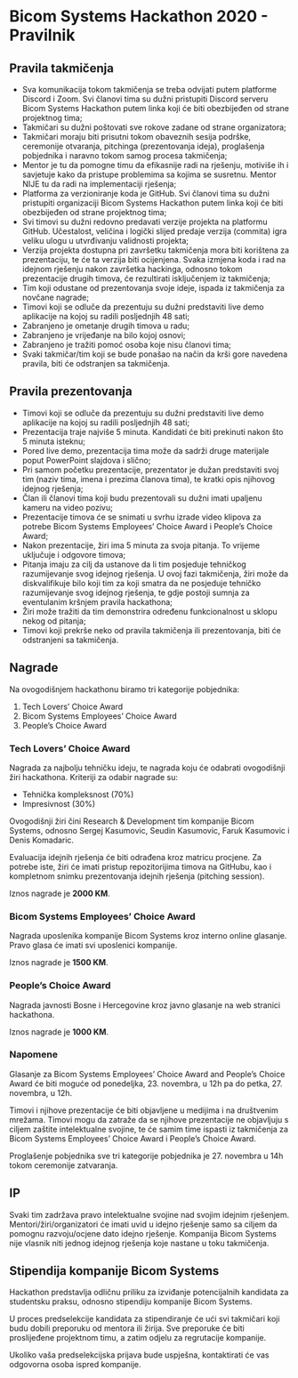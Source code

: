 # Bicom Systems Hackathon 2020 - Pravilnik 

## Pravila takmičenja

- Sva komunikacija tokom takmičenja se treba odvijati putem platforme Discord i Zoom. Svi članovi tima su dužni pristupiti Discord serveru Bicom Systems Hackathon putem linka koji će biti obezbijeđen od strane projektnog tima;
- Takmičari su dužni poštovati sve rokove zadane od strane organizatora;
- Takmičari moraju biti prisutni tokom obaveznih sesija podrške, ceremonije otvaranja, pitchinga (prezentovanja ideja), proglašenja pobjednika i naravno tokom samog procesa takmičenja;
- Mentor je tu da pomogne timu da efikasnije radi na rješenju, motiviše ih i savjetuje kako da pristupe problemima sa kojima se susretnu. Mentor NIJE tu da radi na implementaciji rješenja;
- Platforma za verzioniranje koda je GitHub. Svi članovi tima su dužni pristupiti organizaciji Bicom Systems Hackathon putem linka koji će biti obezbijeđen od strane projektnog tima;
- Svi timovi su dužni redovno predavati verzije projekta na platformu GitHub. Učestalost, veličina i logički slijed predaje verzija (commita) igra veliku ulogu u utvrđivanju validnosti projekta; 
- Verzija projekta dostupna pri završetku takmičenja mora biti korištena za prezentaciju, te će ta verzija biti ocijenjena. Svaka izmjena koda i rad na idejnom rješenju nakon završetka hackinga, odnosno tokom prezentacije drugih timova, će rezultirati isključenjem iz takmičenja;
- Tim koji odustane od prezentovanja svoje ideje, ispada iz takmičenja za novčane nagrade;
- Timovi koji se odluče da prezentuju su dužni predstaviti live demo aplikacije na kojoj su radili posljednjih 48 sati;
- Zabranjeno je ometanje drugih timova u radu;
- Zabranjeno je vrijeđanje na bilo kojoj osnovi;
- Zabranjeno je tražiti pomoć osoba koje nisu članovi tima;
- Svaki takmičar/tim koji se bude ponašao na način da krši gore navedena pravila, biti će odstranjen sa takmičenja.

## Pravila prezentovanja 

- Timovi koji se odluče da prezentuju su dužni predstaviti live demo aplikacije na kojoj su radili posljednjih 48 sati;
- Prezentacija traje najviše 5 minuta. Kandidati će biti prekinuti nakon što 5 minuta isteknu;
- Pored live demo, prezentacija tima može da sadrži druge materijale poput PowerPoint slajdova i slično;
- Pri samom početku prezentacije, prezentator je dužan predstaviti svoj tim (naziv tima, imena i prezima članova tima), te kratki opis njihovog idejnog rješenja;
- Član ili članovi tima koji budu prezentovali su dužni imati upaljenu kameru na video pozivu;
- Prezentacije timova će se snimati u svrhu izrade video klipova za potrebe Bicom Systems Employees’ Choice Award i People’s Choice Award;
- Nakon prezentacije, žiri ima 5 minuta za svoja pitanja. To vrijeme uključuje i odgovore timova;
- Pitanja imaju za cilj da ustanove da li tim posjeduje tehničkog razumijevanje svog idejnog rješenja. U ovoj fazi takmičenja, žiri može da diskvalifikuje bilo koji tim za koji smatra da ne posjeduje tehničko razumijevanje svog idejnog rješenja, te gdje postoji sumnja za eventulanim kršnjem pravila hackathona;
- Žiri može tražiti da tim demonstrira određenu funkcionalnost u sklopu nekog od pitanja;
- Timovi koji prekrše neko od pravila takmičenja ili prezentovanja, biti će odstranjeni sa takmičenja.

## Nagrade

Na ovogodišnjem hackathonu biramo tri kategorije pobjednika:

1. Tech Lovers’ Choice Award 
1. Bicom Systems Employees’ Choice Award 
1. People’s Choice Award 

### Tech Lovers’ Choice Award

Nagrada za najbolju tehničku ideju, te nagrada koju će odabrati ovogodišnji žiri hackathona. Kriteriji za odabir nagrade su:

- Tehnička kompleksnost (70%)
- Impresivnost (30%)

Ovogodišnji žiri čini Research & Development tim kompanije Bicom Systems, odnosno Sergej Kasumovic, Seudin Kasumovic, Faruk Kasumovic i Denis Komadaric. 

Evaluacija idejnih rješenja će biti odrađena kroz matricu procjene. Za potrebe iste, žiri će imati pristup repozitorijima timova na GitHubu, kao i kompletnom snimku prezentovanja idejnih rješenja (pitching session).

Iznos nagrade je **2000 KM**.


### Bicom Systems Employees’ Choice Award

Nagrada uposlenika kompanije Bicom Systems kroz interno online glasanje. Pravo glasa će imati svi uposlenici kompanije.

Iznos nagrade je **1500 KM**. 

### People’s Choice Award

Nagrada javnosti Bosne i Hercegovine kroz javno glasanje na web stranici hackathona. 

Iznos nagrade je **1000 KM**.

### Napomene


Glasanje za Bicom Systems Employees’ Choice Award and People’s Choice Award će biti moguće od ponedeljka, 23. novembra, u 12h pa do petka, 27. novembra, u 12h. 

Timovi i njihove prezentacije će biti objavljene u medijima i na društvenim mrežama. Timovi mogu da zatraže da se njihove prezentacije ne objavljuju s ciljem zaštite intelektualne svojine, te će samim time ispasti iz takmičenja za Bicom Systems Employees’ Choice Award i People’s Choice Award.

Proglašenje pobjednika sve tri kategorije pobjednika je 27. novembra u 14h tokom ceremonije zatvaranja. 
 
## IP


Svaki tim zadržava pravo intelektualne svojine nad svojim idejnim rješenjem. Mentori/žiri/organizatori će imati uvid u idejno rješenje samo sa ciljem da pomognu razvoju/ocjene dato idejno rješenje. Kompanija Bicom Systems nije vlasnik niti jednog idejnog rješenja koje nastane u toku takmičenja.


## Stipendija kompanije Bicom Systems
Hackathon predstavlja odličnu priliku za izviđanje potencijalnih kandidata za studentsku praksu, odnosno stipendiju kompanije Bicom Systems.

U proces predselekcije kandidata za stipendiranje će ući svi takmičari koji budu dobili preporuku od mentora ili žirija. Sve preporuke će biti proslijeđene projektnom timu, a zatim odjelu za regrutacije kompanije.

Ukoliko vaša predselekcijska prijava bude uspješna, kontaktirati će vas odgovorna osoba ispred kompanije.



